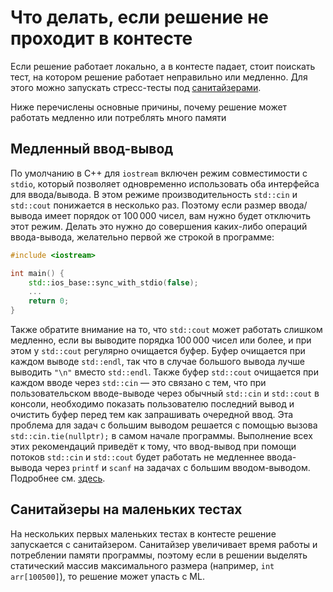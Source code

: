 # Что делать, если решение не проходит в контесте

Если решение работает локально, а в контесте падает, стоит поискать тест, на котором решение работает неправильно или медленно. Для этого можно запускать стресс-тесты под [санитайзерами](./environment.md).


Ниже перечислены основные причины, почему решение может работать медленно или потреблять много памяти


## Медленный ввод-вывод

По умолчанию в C++ для `iostream` включен режим совместимости с `stdio`, который позволяет одновременно использовать оба интерфейса для ввода/вывода. В этом режиме производительность `std::cin` и `std::cout` понижается в несколько раз.
Поэтому если размер ввода/вывода имеет порядок от 100&thinsp;000 чисел, вам нужно будет отключить этот режим. Делать это нужно до совершения каких-либо операций ввода-вывода, желательно первой же строкой в программе:

``` C++
#include <iostream>

int main() {
    std::ios_base::sync_with_stdio(false);
    ...
    return 0;
}
```
Также обратите внимание на то, что `std::cout` может работать слишком медленно, если вы выводите порядка 100&thinsp;000 чисел или более, и при этом у `std::cout` регулярно очищается буфер. Буфер очищается при каждом выводе `std::endl`, так что в случае большого вывода лучше выводить `"\n"` вместо `std::endl`. Также буфер `std::cout` очищается при каждом вводе через `std::cin` &mdash; это связано с тем, что при пользовательском вводе-выводе через обычный `std::cin` и `std::cout` в консоли, необходимо показать пользователю последний вывод и очистить буфер перед тем как запрашивать очередной ввод. Эта проблема для задач с большим выводом решается с помощью вызова `std::cin.tie(nullptr);` в самом начале программы. Выполнение всех этих рекомендаций приведёт к тому, что ввод-вывод при помощи потоков `std::cin` и `std::cout` будет работать не медленнее ввода-вывода через `printf` и `scanf` на задачах с большим вводом-выводом. Подробнее см. [здесь](http://stackoverflow.com/questions/9274057).


## Санитайзеры на маленьких тестах

На нескольких первых маленьких тестах в контесте решение запускается с санитайзером. Санитайзер увеличивает время работы и потреблении памяти программы, поэтому если в решении выделять статический массив максимального размера (например, `int arr[100500]`), то решение может упасть с ML.
